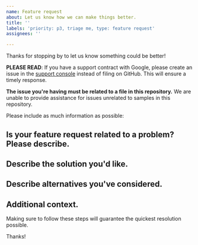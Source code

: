 ```yaml
---
name: Feature request
about: Let us know how we can make things better.
title: ''
labels: 'priority: p3, triage me, type: feature request'
assignees: ''

---
```


Thanks for stopping by to let us know something could be better!

**PLEASE READ**: If you have a support contract with Google, please create an issue in the [support console](https://cloud.google.com/support/) instead of filing on GitHub. This will ensure a timely response.

**The issue you're having must be related to a file in this repository.** We are unable to provide assistance for issues unrelated to samples in this repository.

Please include as much information as possible:

## Is your feature request related to a problem? Please describe.
<!-- A clear and concise description of what the problem is. Ex. I'm always frustrated when [...] -->

## Describe the solution you'd like.
<!-- A clear and concise description of what you want to happen. -->

## Describe alternatives you've considered.
<!-- A clear and concise description of any alternative solutions or features you've considered. -->

## Additional context.
<!-- Add any other context or screenshots about the feature request here. -->

Making sure to follow these steps will guarantee the quickest resolution possible.

Thanks!
